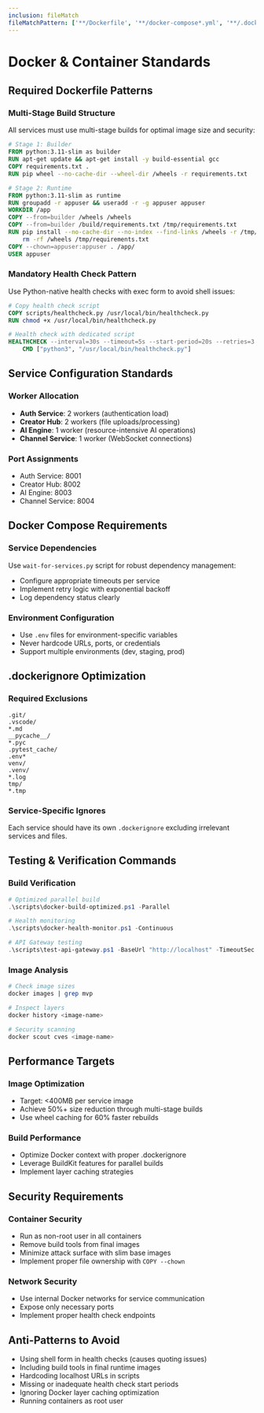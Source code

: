 ```yaml
---
inclusion: fileMatch
fileMatchPattern: ['**/Dockerfile', '**/docker-compose*.yml', '**/.dockerignore', 'scripts/docker-*.ps1', 'scripts/test-*.ps1']
---
```


# Docker & Container Standards

## Required Dockerfile Patterns

### Multi-Stage Build Structure
All services must use multi-stage builds for optimal image size and security:

```dockerfile
# Stage 1: Builder
FROM python:3.11-slim as builder
RUN apt-get update && apt-get install -y build-essential gcc
COPY requirements.txt .
RUN pip wheel --no-cache-dir --wheel-dir /wheels -r requirements.txt

# Stage 2: Runtime
FROM python:3.11-slim as runtime
RUN groupadd -r appuser && useradd -r -g appuser appuser
WORKDIR /app
COPY --from=builder /wheels /wheels
COPY --from=builder /build/requirements.txt /tmp/requirements.txt
RUN pip install --no-cache-dir --no-index --find-links /wheels -r /tmp/requirements.txt && \
    rm -rf /wheels /tmp/requirements.txt
COPY --chown=appuser:appuser . /app/
USER appuser
```

### Mandatory Health Check Pattern
Use Python-native health checks with exec form to avoid shell issues:

```dockerfile
# Copy health check script
COPY scripts/healthcheck.py /usr/local/bin/healthcheck.py
RUN chmod +x /usr/local/bin/healthcheck.py

# Health check with dedicated script
HEALTHCHECK --interval=30s --timeout=5s --start-period=20s --retries=3 \
    CMD ["python3", "/usr/local/bin/healthcheck.py"]
```

## Service Configuration Standards

### Worker Allocation
- **Auth Service**: 2 workers (authentication load)
- **Creator Hub**: 2 workers (file uploads/processing)
- **AI Engine**: 1 worker (resource-intensive AI operations)
- **Channel Service**: 1 worker (WebSocket connections)

### Port Assignments
- Auth Service: 8001
- Creator Hub: 8002  
- AI Engine: 8003
- Channel Service: 8004

## Docker Compose Requirements

### Service Dependencies
Use `wait-for-services.py` script for robust dependency management:
- Configure appropriate timeouts per service
- Implement retry logic with exponential backoff
- Log dependency status clearly

### Environment Configuration
- Use `.env` files for environment-specific variables
- Never hardcode URLs, ports, or credentials
- Support multiple environments (dev, staging, prod)

## .dockerignore Optimization

### Required Exclusions
```
.git/
.vscode/
*.md
__pycache__/
*.pyc
.pytest_cache/
.env*
venv/
.venv/
*.log
tmp/
*.tmp
```

### Service-Specific Ignores
Each service should have its own `.dockerignore` excluding irrelevant services and files.

## Testing & Verification Commands

### Build Verification
```powershell
# Optimized parallel build
.\scripts\docker-build-optimized.ps1 -Parallel

# Health monitoring
.\scripts\docker-health-monitor.ps1 -Continuous

# API Gateway testing
.\scripts\test-api-gateway.ps1 -BaseUrl "http://localhost" -TimeoutSec 10
```

### Image Analysis
```bash
# Check image sizes
docker images | grep mvp

# Inspect layers
docker history <image-name>

# Security scanning
docker scout cves <image-name>
```

## Performance Targets

### Image Optimization
- Target: <400MB per service image
- Achieve 50%+ size reduction through multi-stage builds
- Use wheel caching for 60% faster rebuilds

### Build Performance
- Optimize Docker context with proper .dockerignore
- Leverage BuildKit features for parallel builds
- Implement layer caching strategies

## Security Requirements

### Container Security
- Run as non-root user in all containers
- Remove build tools from final images
- Minimize attack surface with slim base images
- Implement proper file ownership with `COPY --chown`

### Network Security
- Use internal Docker networks for service communication
- Expose only necessary ports
- Implement proper health check endpoints

## Anti-Patterns to Avoid

- Using shell form in health checks (causes quoting issues)
- Including build tools in final runtime images
- Hardcoding localhost URLs in scripts
- Missing or inadequate health check start periods
- Ignoring Docker layer caching optimization
- Running containers as root user